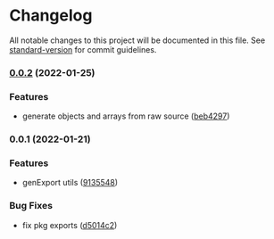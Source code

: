 # Changelog

All notable changes to this project will be documented in this file. See [standard-version](https://github.com/conventional-changelog/standard-version) for commit guidelines.

### [0.0.2](https://github.com/unjs/knitwork/compare/v0.0.1...v0.0.2) (2022-01-25)


### Features

* generate objects and arrays from raw source ([beb4297](https://github.com/unjs/knitwork/commit/beb42973888413fc403c67f20ca1feebc3643555))

### 0.0.1 (2022-01-21)


### Features

* genExport utils ([9135548](https://github.com/unjs/knitwork/commit/91355482e18e2984f06e537f6a96a0cf9224f34f))


### Bug Fixes

* fix pkg exports ([d5014c2](https://github.com/unjs/knitwork/commit/d5014c2df1d3e0300c21c098a659d0ce5de65f70))
